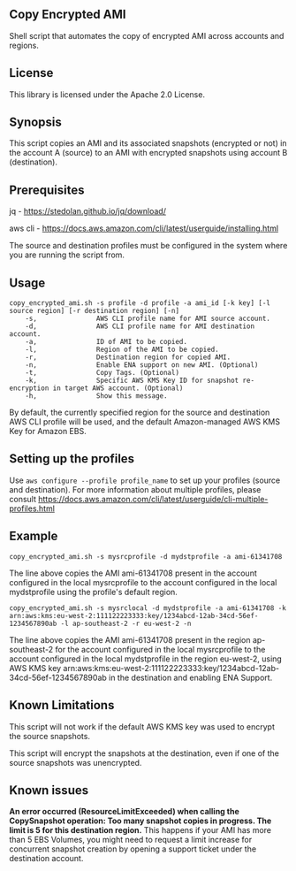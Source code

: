 ## Copy Encrypted AMI

Shell script that automates the copy of encrypted AMI across accounts and regions.

## License

This library is licensed under the Apache 2.0 License.

## Synopsis

This script copies an AMI and its associated snapshots (encrypted or not) in the account A (source) to an AMI with encrypted snapshots using account B (destination).

## Prerequisites

jq - https://stedolan.github.io/jq/download/

aws cli - https://docs.aws.amazon.com/cli/latest/userguide/installing.html


The source and destination profiles must be configured in the system where you are running the script from.


## Usage

```
copy_encrypted_ami.sh -s profile -d profile -a ami_id [-k key] [-l source region] [-r destination region] [-n]
    -s,               AWS CLI profile name for AMI source account.
    -d,               AWS CLI profile name for AMI destination account.
    -a,               ID of AMI to be copied.
    -l,               Region of the AMI to be copied.
    -r,               Destination region for copied AMI.
    -n,               Enable ENA support on new AMI. (Optional)
    -t,               Copy Tags. (Optional)
    -k,               Specific AWS KMS Key ID for snapshot re-encryption in target AWS account. (Optional)
    -h,               Show this message.
```
By default, the currently specified region for the source and destination AWS CLI profile will be used, and the default Amazon-managed AWS KMS Key for Amazon EBS.

## Setting up the profiles

Use ```aws configure --profile profile_name``` to set up your profiles (source and destination). For more information about multiple profiles, please consult https://docs.aws.amazon.com/cli/latest/userguide/cli-multiple-profiles.html

## Example

```copy_encrypted_ami.sh -s mysrcprofile -d mydstprofile -a ami-61341708```

The line above copies the AMI ami-61341708 present in the account configured in the local mysrcprofile to the account configured in the local mydstprofile using the profile's default region.




```copy_encrypted_ami.sh -s mysrclocal -d mydstprofile -a ami-61341708 -k arn:aws:kms:eu-west-2:111122223333:key/1234abcd-12ab-34cd-56ef-1234567890ab -l ap-southeast-2 -r eu-west-2 -n```

The line above copies the AMI ami-61341708 present in the region ap-southeast-2 for the account configured in the local mysrcprofile to the account configured in the local mydstprofile in the region eu-west-2, using AWS KMS key arn:aws:kms:eu-west-2:111122223333:key/1234abcd-12ab-34cd-56ef-1234567890ab in the destination and enabling ENA Support.

## Known Limitations

This script will not work if the default AWS KMS key was used to encrypt the source snapshots.

This script will encrypt the snapshots at the destination, even if one of the source snapshots was unencrypted.

## Known issues
**An error occurred (ResourceLimitExceeded) when calling the CopySnapshot operation: Too many snapshot copies in progress. The limit is 5 for this destination region.**
This happens if your AMI has more than 5 EBS Volumes, you might need to request a limit increase for concurrent snapshot creation by opening a support ticket under the destination account.
